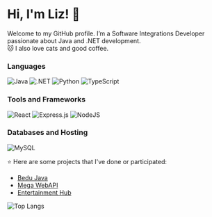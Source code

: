 # Hi, I'm Liz! 👋

Welcome to my GitHub profile. I’m a Software Integrations Developer passionate about Java and .NET development.  
🐱 I also love cats and good coffee.

### Languages
![Java](https://img.shields.io/badge/Java-%23ED8B00.svg?style=for-the-badge&logo=openjdk&logoColor=white)
![.NET](https://img.shields.io/badge/.NET-512BD4?style=for-the-badge&logo=.net&logoColor=white)
![Python](https://img.shields.io/badge/python-3670A0?style=for-the-badge&logo=python&logoColor=ffdd54)
![TypeScript](https://img.shields.io/badge/typescript-%23007ACC.svg?style=for-the-badge&logo=typescript&logoColor=white)

### Tools and Frameworks
![React](https://img.shields.io/badge/react-%2320232a.svg?style=for-the-badge&logo=react&logoColor=%2361DAFB)
![Express.js](https://img.shields.io/badge/express.js-%23404d59.svg?style=for-the-badge&logo=express&logoColor=%2361DAFB)
![NodeJS](https://img.shields.io/badge/node.js-6DA55F?style=for-the-badge&logo=node.js&logoColor=white)

### Databases and Hosting
![MySQL](https://img.shields.io/badge/mysql-%2300f.svg?style=for-the-badge&logo=mysql&logoColor=white)

:star: Here are some projects that I've done or participated:
- [Bedu Java](https://github.com/LfenC/Bedu-Java)
- [Mega WebAPI](https://github.com/LfenC/mega_webAPI)
- [Entertainment Hub](https://github.com/LfenC/entertainment-hub)

![Top Langs](https://github-readme-stats.vercel.app/api/top-langs/?username=LfenC&exclude_repo=entertainment-hub&theme=dark&layout=compact&icon_color=007bff&bg_color=171c28&custom_title=Top%20Languages%20Used%20By%20Repos)
